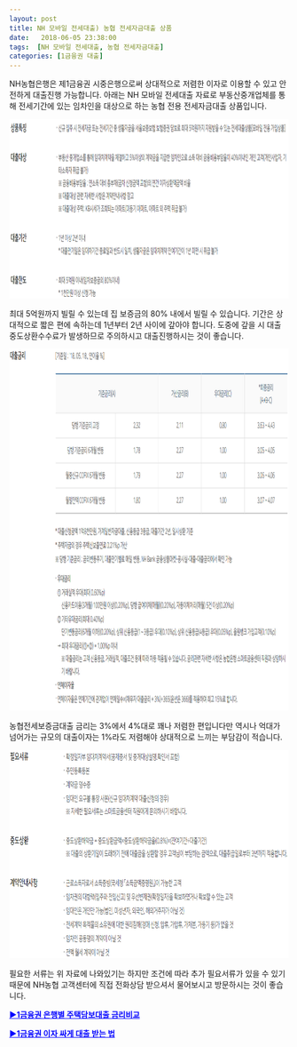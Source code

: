 ```yaml
---
layout: post
title: NH 모바일 전세대출) 농협 전세자금대출 상품
date:   2018-06-05 23:38:00
tags:  [NH 모바일 전세대출, 농협 전세자금대출]
categories: [1금융권 대출]
---
```



NH농협은행은 제1금융권 시중은행으로써 상대적으로 저렴한 이자로 이용할 수 있고 안전하게 대출진행 가능합니다. 아래는 NH 모바일 전세대출 자료로 부동산중개업체를 통해 전세기간에 있는 임차인을 대상으로 하는 농협 전용 전세자금대출 상품입니다.

<img class="alignnone size-full wp-image-644" src="/images/nonghyup_com_20180605_232533.gif" alt="" width="100%" height="323" />

최대 5억원까지 빌릴 수 있는데 집 보증금의 80% 내에서 빌릴 수 있습니다. 기간은 상대적으로 짧은 편에 속하는데 1년부터 2년 사이에 갚아야 합니다. 도중에 갚을 시 대출 중도상환수수료가 발생하므로 주의하시고 대출진행하시는 것이 좋습니다.

<img class="alignnone size-mhmagazinelitecontent wp-image-645" src="/images/nonghyup_com_20180605_232552.gif" alt="" width="100%" height="651" />

농협전세보증금대출 금리는 3%에서 4%대로 꽤나 저렴한 편입니다만 역시나 억대가 넘어가는 규모의 대출이자는 1%라도 저렴해야 상대적으로 느끼는 부담감이 적습니다.

<img class="alignnone size-mhmagazinelitecontent wp-image-646" src="/images/nonghyup_com_20180605_232629.gif" alt="" width="100%" height="375" />

필요한 서류는 위 자료에 나와있기는 하지만 조건에 따라 추가 필요서류가 있을 수 있기 때문에 NH농협 고객센터에 직접 전화상담 받으셔서 물어보시고 방문하시는 것이 좋습니다.

<span style="color: #0000ff;"><a style="color: #0000ff;" href="https://finance.leeseungju.com/1%EA%B8%88%EC%9C%B5%EA%B6%8C-%EC%A3%BC%ED%83%9D%EB%8B%B4%EB%B3%B4%EB%8C%80%EC%B6%9C-%EA%B8%88%EB%A6%AC-%EB%B9%84%EA%B5%90-2018%EB%85%84-4%EC%9B%94"><strong>▶1금융권 은행별 주택담보대출 금리비교</strong></a></span>

<span style="color: #0000ff;"><a style="color: #0000ff;" href="https://finance.leeseungju.com/%ec%a0%9c-1%ea%b8%88%ec%9c%b5%ea%b6%8c-%ec%9d%80%ed%96%89%ec%9d%98-%ec%8b%a0%ec%9a%a9%eb%8c%80%ec%b6%9c-%ec%a0%80%ea%b8%88%eb%a6%ac%eb%8c%80%ec%b6%9c-%eb%85%b8%ed%95%98%ec%9a%b0"><strong>▶1금융권 이자 싸게 대출 받는 법</strong></a></span>